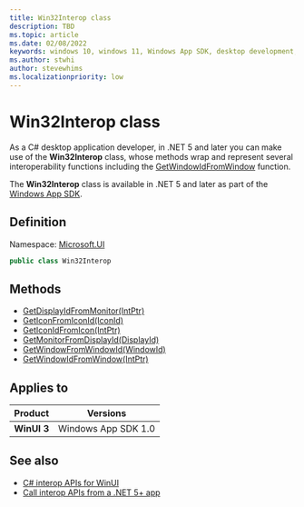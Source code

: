 ```yaml
---
title: Win32Interop class
description: TBD
ms.topic: article
ms.date: 02/08/2022
keywords: windows 10, windows 11, Windows App SDK, desktop development, winui, Windows UI Library, app sdk, C#, interop
ms.author: stwhi
author: stevewhims
ms.localizationpriority: low
---
```


# Win32Interop class

As a C# desktop application developer, in .NET 5 and later you can make use of the **Win32Interop** class, whose methods wrap and represent several interoperability functions including the [GetWindowIdFromWindow](/windows/windows-app-sdk/api/win32/microsoft.ui.interop/nf-microsoft-ui-interop-getwindowidfromwindow) function.

The **Win32Interop** class is available in .NET 5 and later as part of the [Windows App SDK](/windows/apps/windows-app-sdk/).

## Definition

Namespace: [Microsoft.UI](microsoft.ui.md)

```csharp
public class Win32Interop
```

## Methods

* [GetDisplayIdFromMonitor(IntPtr)](microsoft.ui.win32interop.getdisplayidfrommonitor.md)
* [GetIconFromIconId(IconId)](microsoft.ui.win32interop.geticonfromiconid)
* [GetIconIdFromIcon(IntPtr)](microsoft.ui.win32interop.geticonidfromicon)
* [GetMonitorFromDisplayId(DisplayId)](microsoft.ui.win32interop.getmonitorfromdisplayid.md)
* [GetWindowFromWindowId(WindowId)](microsoft.ui.win32interop.getwindowfromwindowid.md)
* [GetWindowIdFromWindow(IntPtr)](microsoft.ui.win32interop.getwindowidfromwindow.md)

## Applies to

| Product | Versions |
|-|-|
|**WinUI 3**|Windows App SDK 1.0|

## See also

* [C# interop APIs for WinUI](../index.md)
* [Call interop APIs from a .NET 5+ app](/windows/apps/desktop/modernize/winrt-com-interop-csharp)
